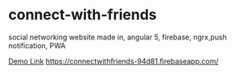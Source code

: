 # connect-with-friends
 social networking website made in, angular 5, firebase, ngrx,push notification, PWA
 
[Demo Link](https://connectwithfriends-94d81.firebaseapp.com/)
https://connectwithfriends-94d81.firebaseapp.com/
